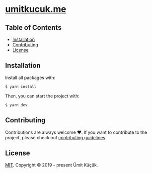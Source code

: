 # [umitkucuk.me](https://umitkucuk.me/)

## Table of Contents

- [Installation](#installation)
- [Contributing](#contributing)
- [License](#license)

## Installation

Install all packages with:

```
$ yarn install
```

Then, you can start the project with:

```
$ yarn dev
```

## Contributing

Contributions are always welcome ❤️. If you want to contribute to the project, please check out [contributing guidelines](./CONTRIBUTING.md).

## License

[MIT](./LICENSE). Copyright © 2019 - present Ümit Küçük.
